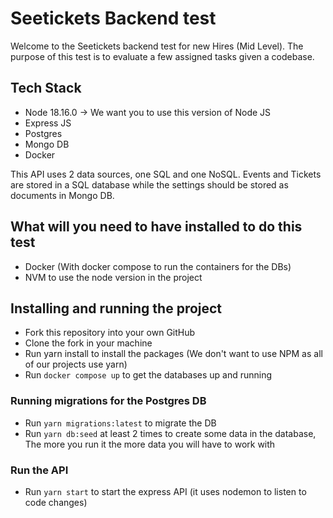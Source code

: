 # Seetickets Backend test

Welcome to the Seetickets backend test for new Hires (Mid Level). The purpose of this test is to evaluate a few assigned tasks given a codebase.

## Tech Stack

- Node 18.16.0 -> We want you to use this version of Node JS
- Express JS
- Postgres
- Mongo DB
- Docker

This API uses 2 data sources, one SQL and one NoSQL. Events and Tickets are stored in a SQL database while the settings should be stored as documents in Mongo DB.

## What will you need to have installed to do this test

- Docker (With docker compose to run the containers for the DBs)
- NVM to use the node version in the project

## Installing and running the project

- Fork this repository into your own GitHub
- Clone the fork in your machine
- Run yarn install to install the packages (We don't want to use NPM as all of our projects use yarn)
- Run `docker compose up` to get the databases up and running

### Running migrations for the Postgres DB

- Run `yarn migrations:latest` to migrate the DB
- Run `yarn db:seed` at least 2 times to create some data in the database, The more you run it the more data you will have to work with

### Run the API

- Run `yarn start` to start the express API (it uses nodemon to listen to code changes)

